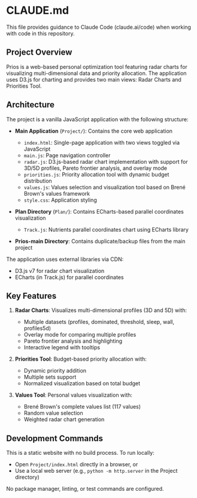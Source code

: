 # CLAUDE.md

This file provides guidance to Claude Code (claude.ai/code) when working with code in this repository.

## Project Overview

Prios is a web-based personal optimization tool featuring radar charts for visualizing multi-dimensional data and priority allocation. The application uses D3.js for charting and provides two main views: Radar Charts and Priorities Tool.

## Architecture

The project is a vanilla JavaScript application with the following structure:

- **Main Application** (`Project/`): Contains the core web application
  - `index.html`: Single-page application with two views toggled via JavaScript
  - `main.js`: Page navigation controller
  - `radar.js`: D3.js-based radar chart implementation with support for 3D/5D profiles, Pareto frontier analysis, and overlay mode
  - `priorities.js`: Priority allocation tool with dynamic budget distribution
  - `values.js`: Values selection and visualization tool based on Brené Brown's values framework
  - `style.css`: Application styling

- **Plan Directory** (`Plan/`): Contains ECharts-based parallel coordinates visualization
  - `Track.js`: Nutrients parallel coordinates chart using ECharts library

- **Prios-main Directory**: Contains duplicate/backup files from the main project

The application uses external libraries via CDN:
- D3.js v7 for radar chart visualization
- ECharts (in Track.js) for parallel coordinates

## Key Features

1. **Radar Charts**: Visualizes multi-dimensional profiles (3D and 5D) with:
   - Multiple datasets (profiles, dominated, threshold, sleep, wall, profiles5d)
   - Overlay mode for comparing multiple profiles
   - Pareto frontier analysis and highlighting
   - Interactive legend with tooltips

2. **Priorities Tool**: Budget-based priority allocation with:
   - Dynamic priority addition
   - Multiple sets support
   - Normalized visualization based on total budget

3. **Values Tool**: Personal values visualization with:
   - Brené Brown's complete values list (117 values)
   - Random value selection
   - Weighted radar chart generation

## Development Commands

This is a static website with no build process. To run locally:
- Open `Project/index.html` directly in a browser, or
- Use a local web server (e.g., `python -m http.server` in the Project directory)

No package manager, linting, or test commands are configured.